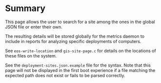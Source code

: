 Summary
=======
This page allows the user to search for a site among the ones in the global JSON
file or enter their own.

The resulting details will be stored globally for the metrics daemon to include
in reports for analyzing specific deployments of computers.

See `eos-write-location` and `gis-site-page.c` for details on the locations of
these files on the system.

See the `deployment-sites.json.example` file for the syntax. Note that this page
will not be displayed in the first boot experience if a file matching the
expected path does not exist or fails to be parsed correctly.

